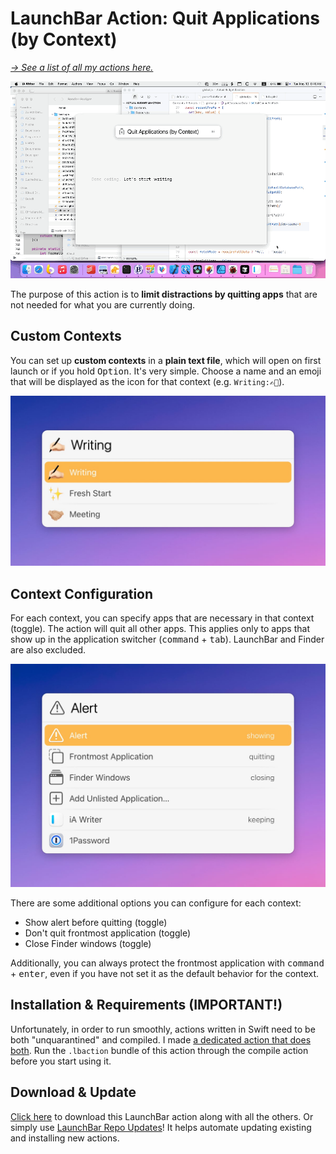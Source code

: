 # LaunchBar Action: Quit Applications (by Context)

*[→ See a list of all my actions here.](https://ptujec.github.io/launchbar)* 

<img src="01.gif" width="600"/> 

The purpose of this action is to **limit distractions by quitting apps** that are not needed for what you are currently doing.  

## Custom Contexts

You can set up **custom contexts** in a **plain text file**, which will open on first launch or if you hold <kbd>Option</kbd>. It's very simple. Choose a name and an emoji that will be displayed as the icon for that context (e.g. `Writing:✍🏻`). 

<img src="02.jpg" width="600"/>   

## Context Configuration

For each context, you can specify apps that are necessary in that context (toggle). The action will quit all other apps. This applies only to apps that show up in the application switcher (<kbd>command</kbd> + <kbd>tab</kbd>). LaunchBar and Finder are also excluded. 

<img src="03.jpg" width="600"/>   

There are some additional options you can configure for each context:  
- Show alert before quitting (toggle)
- Don't quit frontmost application (toggle)
- Close Finder windows (toggle)

Additionally, you can always protect the frontmost application with <kbd>command</kbd> + <kbd>enter</kbd>, even if you have not set it as the default behavior for the context.

## Installation & Requirements (IMPORTANT!)

Unfortunately, in order to run smoothly, actions written in Swift need to be both "unquarantined" and compiled. I made [a dedicated action that does both](https://github.com/Ptujec/LaunchBar/tree/master/Compile-Swift-Action#readme). Run the `.lbaction` bundle of this action through the compile action before you start using it.

## Download & Update

[Click here](https://github.com/Ptujec/LaunchBar/archive/refs/heads/master.zip) to download this LaunchBar action along with all the others. Or simply use [LaunchBar Repo Updates](https://github.com/Ptujec/LaunchBar/tree/master/LB-Repo-Updates#launchbar-repo-updates-action)! It helps automate updating existing and installing new actions.